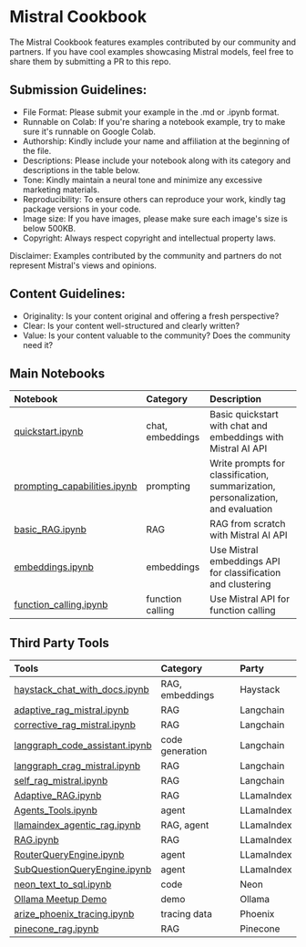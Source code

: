 # Mistral Cookbook

The Mistral Cookbook features examples contributed by our community and partners. If you have cool examples showcasing Mistral models, feel free to share them by submitting a PR to this repo.

## Submission Guidelines:
- File Format: Please submit your example in the .md or .ipynb format.
- Runnable on Colab: If you're sharing a notebook example, try to make sure it's runnable on Google Colab.
- Authorship: Kindly include your name and affiliation at the beginning of the file.
- Descriptions: Please include your notebook along with its category and descriptions in the table below. 
- Tone: Kindly maintain a neural tone and minimize any excessive marketing materials.
- Reproducibility: To ensure others can reproduce your work, kindly tag package versions in your code.
- Image size: If you have images, please make sure each image's size is below 500KB.
- Copyright: Always respect copyright and intellectual property laws. 

Disclaimer: Examples contributed by the community and partners do not represent Mistral's views and opinions. 


## Content Guidelines: 
- Originality: Is your content original and offering a fresh perspective?
- Clear: Is your content well-structured and clearly written?
- Value: Is your content valuable to the community? Does the community need it? 

## Main Notebooks
Notebook |Category| Description
:- | :-| :-
[quickstart.ipynb](https://github.com/mistralai/cookbook/blob/main/quickstart.ipynb) | chat, embeddings| Basic quickstart with chat and embeddings with Mistral AI API
[prompting_capabilities.ipynb](https://github.com/mistralai/cookbook/blob/main/prompting_capabilities.ipynb) | prompting| Write prompts for classification, summarization, personalization, and evaluation
[basic_RAG.ipynb](https://github.com/mistralai/cookbook/blob/main/basic_RAG.ipynb) | RAG| RAG from scratch with Mistral AI API
[embeddings.ipynb](https://github.com/mistralai/cookbook/blob/main/embeddings.ipynb) | embeddings| Use Mistral embeddings API for classification and clustering
[function_calling.ipynb](https://github.com/mistralai/cookbook/blob/main/function_calling.ipynb) | function calling| Use Mistral API for function calling

## Third Party Tools
Tools |Category| Party
:- | :-| :-
[haystack_chat_with_docs.ipynb](https://github.com/mistralai/cookbook/blob/main/third_party/Haystack/haystack_chat_with_docs.ipynb) | RAG, embeddings | Haystack
[adaptive_rag_mistral.ipynb](https://github.com/mistralai/cookbook/blob/main/third_party/Langchain/adaptive_rag_mistral.ipynb) | RAG | Langchain
[corrective_rag_mistral.ipynb](https://github.com/mistralai/cookbook/blob/main/third_party/Langchain/adaptive_rag_mistral.ipynb) | RAG | Langchain
[langgraph_code_assistant.ipynb](https://github.com/mistralai/cookbook/blob/main/third_party/Langchain/langgraph_code_assistant.ipynb) | code generation | Langchain
[langgraph_crag_mistral.ipynb](https://github.com/mistralai/cookbook/blob/main/third_party/Langchain/langgraph_crag_mistral.ipynb) | RAG | Langchain
[self_rag_mistral.ipynb](https://github.com/mistralai/cookbook/blob/main/third_party/Langchain/self_rag_mistral.ipynb) | RAG | Langchain
[Adaptive_RAG.ipynb](https://github.com/mistralai/cookbook/blob/main/third_party/LlamaIndex/Adaptive_RAG.ipynb) | RAG| LLamaIndex
[Agents_Tools.ipynb](https://github.com/mistralai/cookbook/blob/main/third_party/LlamaIndex/Agents_Tools.ipynb) | agent| LLamaIndex
[llamaindex_agentic_rag.ipynb](https://github.com/mistralai/cookbook/blob/main/third_party/LlamaIndex/llamaindex_agentic_rag.ipynb) | RAG, agent| LLamaIndex
[RAG.ipynb](https://github.com/mistralai/cookbook/blob/main/third_party/LlamaIndex/RAG.ipynb) | RAG| LLamaIndex
[RouterQueryEngine.ipynb](https://github.com/mistralai/cookbook/blob/main/third_party/LlamaIndex/RouterQueryEngine.ipynb) | agent| LLamaIndex
[SubQuestionQueryEngine.ipynb](https://github.com/mistralai/cookbook/blob/main/third_party/LlamaIndex/RouterQueryEngine.ipynb) | agent| LLamaIndex
[neon_text_to_sql.ipynb](https://github.com/mistralai/cookbook/blob/main/third_party/Neon/neon_text_to_sql.ipynb) | code| Neon
[Ollama Meetup Demo](https://github.com/mistralai/cookbook/blob/main/third_party/Ollama/20240321_ollama_meetup) | demo| Ollama
[arize_phoenix_tracing.ipynb](https://github.com/mistralai/cookbook/blob/main/third_party/Phoenix/arize_phoenix_tracing.ipynb) | tracing data| Phoenix
[pinecone_rag.ipynb](https://github.com/mistralai/cookbook/blob/main/third_party/Pinecone/pinecone_rag.ipynb) | RAG| Pinecone